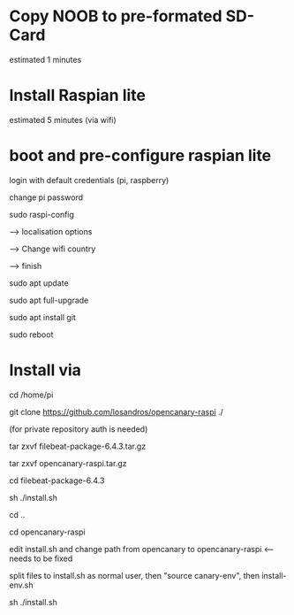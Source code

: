 <h1>Copy NOOB to pre-formated SD-Card</h1>
estimated 1 minutes


<h1>Install Raspian lite</h1>
estimated 5 minutes (via wifi)

<h1>boot and pre-configure raspian lite</h1>

login with default credentials (pi, raspberry)

change pi password

sudo raspi-config

 --> localisation options
 
 --> Change wifi country
 
 --> finish
 
sudo apt update

sudo apt full-upgrade

sudo apt install git

sudo reboot


<h1>Install via </h1>

cd /home/pi

git clone https://github.com/losandros/opencanary-raspi ./

(for private repository auth is needed)

tar zxvf filebeat-package-6.4.3.tar.gz

tar zxvf opencanary-raspi.tar.gz 

cd filebeat-package-6.4.3

sh ./install.sh

cd ..

cd opencanary-raspi

edit install.sh and change path from opencanary to opencanary-raspi <-- needs to be fixed

split files to install.sh as normal user, then "source canary-env", then install-env.sh

sh ./install.sh
